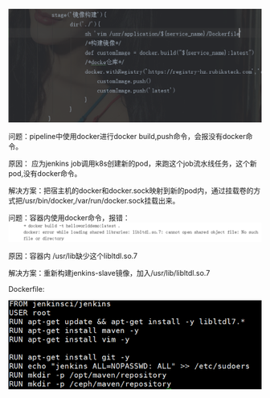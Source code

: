 ![image](./images/docker-in-docker.png)

问题：pipeline中使用docker进行docker build,push命令，会报没有docker命令。

原因： 应为jenkins job调用k8s创建新的pod，来跑这个job流水线任务，这个新pod,没有docker命令。

解决方案：把宿主机的docker和docker.sock映射到新的pod内，通过挂载卷的方式把/usr/bin/docker,/var/run/docker.sock挂载出来。

问题：容器内使用docker命令，报错：
![image](./images/docker-in-docker-problems.png)

原因：容器内 /usr/lib缺少这个libltdl.so.7

解决方案：重新构建jenkins-slave镜像，加入/usr/lib/libltdl.so.7

Dockerfile:

![image](./images/jenkins-dockerfile.png)